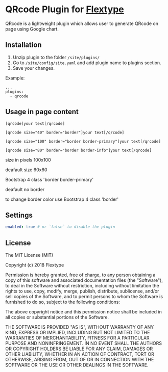# QRcode Plugin for [Flextype](http://flextype.org/)

QRcode is a lightweight plugin which allows user to generate QRcode on page using Google chart.

## Installation
1. Unzip plugin to the folder `/site/plugins/`
2. Go to `/site/config/site.yaml` and add plugin name to plugins section.
3. Save your changes.

Example:
```
...
plugins:
  - qrcode
```

## Usage in page content

```
[qrcode]your text[/qrcode]

[qrcode size="40" border="border"]your text[/qrcode]

[qrcode size="100" border="border border-primary"]your text[/qrcode]

[qrcode size="80" border="border border-info"]your text[/qrcode]
```
size in pixels 100x100

deafault size 60x60

Bootstrap 4 class 'border border-primary'

deafault no border

to change border color use Bootstrap 4 class 'border'

## Settings

```yaml
enabled: true # or `false` to disable the plugin
```

## License

The MIT License (MIT)

Copyright (c) 2018 Flextype

Permission is hereby granted, free of charge, to any person obtaining a copy
of this software and associated documentation files (the "Software"), to deal
in the Software without restriction, including without limitation the rights
to use, copy, modify, merge, publish, distribute, sublicense, and/or sell
copies of the Software, and to permit persons to whom the Software is
furnished to do so, subject to the following conditions:

The above copyright notice and this permission notice shall be included in all
copies or substantial portions of the Software.

THE SOFTWARE IS PROVIDED "AS IS", WITHOUT WARRANTY OF ANY KIND, EXPRESS OR
IMPLIED, INCLUDING BUT NOT LIMITED TO THE WARRANTIES OF MERCHANTABILITY,
FITNESS FOR A PARTICULAR PURPOSE AND NONINFRINGEMENT. IN NO EVENT SHALL THE
AUTHORS OR COPYRIGHT HOLDERS BE LIABLE FOR ANY CLAIM, DAMAGES OR OTHER
LIABILITY, WHETHER IN AN ACTION OF CONTRACT, TORT OR OTHERWISE, ARISING FROM,
OUT OF OR IN CONNECTION WITH THE SOFTWARE OR THE USE OR OTHER DEALINGS IN THE
SOFTWARE.
